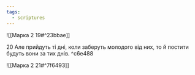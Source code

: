 ```yaml
---
tags:
  - scriptures
---
```


![[Марка 2 19#^23bbae]]

20 Але прийдуть ті дні, коли заберуть молодого від них, то й постити будуть вони за тих днів. ^c6e488

![[Марка 2 21#^7f6493]]
